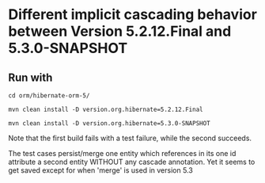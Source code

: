 # Different implicit cascading behavior between Version 5.2.12.Final and 5.3.0-SNAPSHOT


## Run with 

    cd orm/hibernate-orm-5/   

    mvn clean install -D version.org.hibernate=5.2.12.Final

    mvn clean install -D version.org.hibernate=5.3.0-SNAPSHOT
    
Note that the first build fails with a test failure, while the second succeeds.

The test cases persist/merge one entity which references in its one id attribute a second entity WITHOUT any cascade annotation. Yet it seems to get saved except for when 'merge' is used in version 5.3